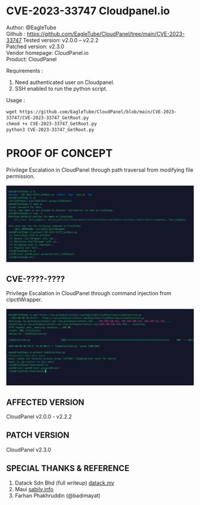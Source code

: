 # CVE-2023-33747 Cloudpanel.io

Author: @EagleTube<br>
Github : https://github.com/EagleTube/CloudPanel/tree/main/CVE-2023-33747
Tested version: v2.0.0 – v2.2.2<br>
Patched version: v2.3.0<br>
Vendor homepage: CloudPanel.io<br>
Product: CloudPanel<br>

Requirements : 
1. Need authenticated user on Cloudpanel.
2. SSH enabled to run the python script.

Usage : 
```
wget https://github.com/EagleTube/CloudPanel/blob/main/CVE-2023-33747/CVE-2023-33747_GetRoot.py
chmod +x CVE-2023-33747_GetRoot.py
python3 CVE-2023-33747_GetRoot.py
```

# PROOF OF CONCEPT

Privilege Escalation in CloudPanel through path traversal from modifying file permission.
<br><br>
<img src='https://raw.githubusercontent.com/EagleTube/CloudPanel/main/Screenshot%20from%202023-06-06%2014-56-42.png'>

## CVE-????-????
Privilege Escalation in CloudPanel through command injection from clpctlWrapper.
<br><br>
<img src='https://raw.githubusercontent.com/EagleTube/CloudPanel/main/Screenshot%20from%202023-06-06%2015-00-21.png'>

## AFFECTED VERSION
CloudPanel v2.0.0 - v2.2.2

## PATCH VERSION
CloudPanel v2.3.0

## SPECIAL THANKS & REFERENCE
1. Datack Sdn Bhd (full writeup) <a href="https://www.datack.my/how-we-gain-cve-2023-33747-cloudpanel-io/">datack.my</a>
2. Maui <a href="https://sabily.info">sabily.info</a>
3. Farhan Phakhruddin (@badimayat)

